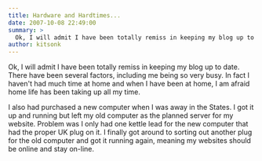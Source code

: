 ```yaml
---
title: Hardware and Hardtimes...
date: 2007-10-08 22:49:00
summary: >
  Ok, I will admit I have been totally remiss in keeping my blog up to date.
author: kitsonk
---
```


Ok, I will admit I have been totally remiss in keeping my blog up to date. There have been several factors, including me
being so very busy. In fact I haven't had much time at home and when I have been at home, I am afraid home life has been
taking up all my time.

I also had purchased a new computer when I was away in the States. I got it up and running but left my old computer as
the planned server for my website. Problem was I only had one kettle lead for the new computer that had the proper UK
plug on it. I finally got around to sorting out another plug for the old computer and got it running again, meaning my
websites should be online and stay on-line.
